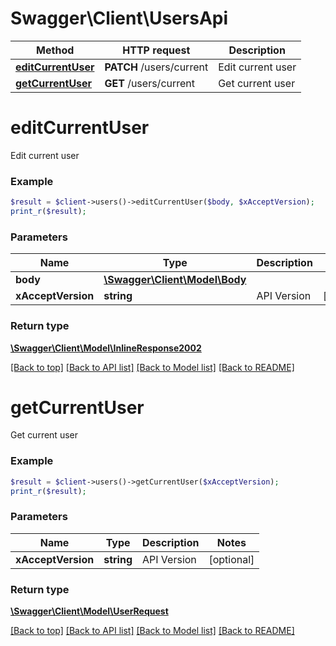 # Swagger\Client\UsersApi

Method | HTTP request | Description
------------- | ------------- | -------------
[**editCurrentUser**](UsersApi.md#editCurrentUser) | **PATCH** /users/current | Edit current user
[**getCurrentUser**](UsersApi.md#getCurrentUser) | **GET** /users/current | Get current user


# **editCurrentUser**

Edit current user

### Example
```php
$result = $client->users()->editCurrentUser($body, $xAcceptVersion);
print_r($result);
```

### Parameters

Name | Type | Description  | Notes
------------- | ------------- | ------------- | -------------
 **body** | [**\Swagger\Client\Model\Body**](../Model/Body.md)|  |
 **xAcceptVersion** | **string**| API Version | [optional]

### Return type

[**\Swagger\Client\Model\InlineResponse2002**](../Model/InlineResponse2002.md)

[[Back to top]](#) [[Back to API list]](../../README.md#documentation-for-api-endpoints) [[Back to Model list]](../../README.md#documentation-for-models) [[Back to README]](../../README.md)

# **getCurrentUser**

Get current user

### Example
```php
$result = $client->users()->getCurrentUser($xAcceptVersion);
print_r($result);
```

### Parameters

Name | Type | Description  | Notes
------------- | ------------- | ------------- | -------------
 **xAcceptVersion** | **string**| API Version | [optional]

### Return type

[**\Swagger\Client\Model\UserRequest**](../Model/UserRequest.md)

[[Back to top]](#) [[Back to API list]](../../README.md#documentation-for-api-endpoints) [[Back to Model list]](../../README.md#documentation-for-models) [[Back to README]](../../README.md)

